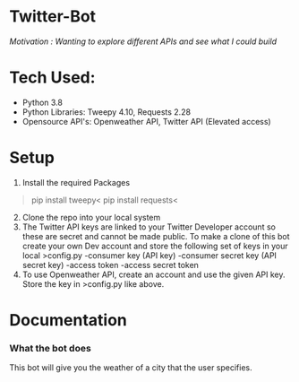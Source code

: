 # Twitter-Bot
*Motivation : Wanting to explore different APIs and see what I could build*
# Tech Used:
- Python 3.8
- Python Libraries: Tweepy 4.10, Requests 2.28
- Opensource API's: Openweather API, Twitter API (Elevated access)

# Setup
1. Install the required Packages
>pip install tweepy<
>pip install requests<
2. Clone the repo into your local system
3. The Twitter API keys are linked to your Twitter Developer account so these are secret and cannot be made public. To make a clone of this bot create your own Dev account and store the following set of keys in your local >config.py
-consumer key (API key)
-consumer secret key (API secret key)
-access token
-access secret token
4. To use Openweather API, create an account and use the given API key. Store the key in >config.py like above.


# Documentation
### What the bot does
This bot will give you the weather of a city that the user specifies.

